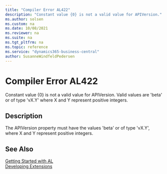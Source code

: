 ```yaml
---
title: "Compiler Error AL422"
description: "Constant value {0} is not a valid value for APIVersion."
ms.author: solsen
ms.custom: na
ms.date: 10/08/2021
ms.reviewer: na
ms.suite: na
ms.tgt_pltfrm: na
ms.topic: reference
ms.service: "dynamics365-business-central"
author: SusanneWindfeldPedersen
---
```

[//]: # (START>DO_NOT_EDIT)
[//]: # (IMPORTANT:Do not edit any of the content between here and the END>DO_NOT_EDIT.)
[//]: # (Any modifications should be made in the .xml files in the ModernDev repo.)
# Compiler Error AL422
Constant value {0} is not a valid value for APIVersion. Valid values are 'beta' or of type 'vX.Y' where X and Y represent positive integers.


## Description
The APIVersion property must have the values 'beta' or of type 'vX.Y', where X and Y represent positive integers.

[//]: # (IMPORTANT: END>DO_NOT_EDIT)
## See Also  
[Getting Started with AL](../devenv-get-started.md)  
[Developing Extensions](../devenv-dev-overview.md)  